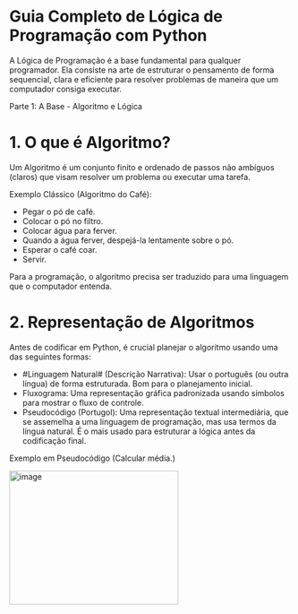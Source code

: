 # Guia Completo de Lógica de Programação com Python


A Lógica de Programação é a base fundamental para qualquer programador. Ela consiste na arte de estruturar o pensamento de forma sequencial, clara e eficiente para resolver problemas de maneira que um computador consiga executar.

Parte 1: A Base - Algoritmo e Lógica

# 1. O que é Algoritmo?

Um Algoritmo é um conjunto finito e ordenado de passos não ambíguos (claros) que visam resolver um problema ou executar uma tarefa.

Exemplo Clássico (Algoritmo do Café):

- Pegar o pó de café.
- Colocar o pó no filtro.
- Colocar água para ferver.
- Quando a água ferver, despejá-la lentamente sobre o pó.
- Esperar o café coar.
- Servir.

Para a programação, o algoritmo precisa ser traduzido para uma linguagem que o computador entenda.

# 2. Representação de Algoritmos

Antes de codificar em Python, é crucial planejar o algoritmo usando uma das seguintes formas:

- #Linguagem Natural# (Descrição Narrativa): Usar o português (ou outra língua) de forma estruturada. Bom para o planejamento inicial.
- Fluxograma: Uma representação gráfica padronizada usando símbolos para mostrar o fluxo de controle.
- Pseudocódigo (Portugol): Uma representação textual intermediária, que se assemelha a uma linguagem de programação, mas usa termos da língua natural. É o mais usado para estruturar a lógica antes da codificação final.

Exemplo em Pseudocódigo (Calcular média.)

<img width="302" height="239" alt="image" src="https://github.com/user-attachments/assets/4cec6e92-fb22-4e62-a12d-9a6d184b9972" />
